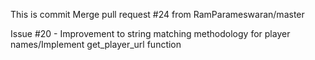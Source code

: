 This is commit Merge pull request #24 from RamParameswaran/master

Issue #20 - Improvement to string matching methodology for player names/Implement get_player_url function